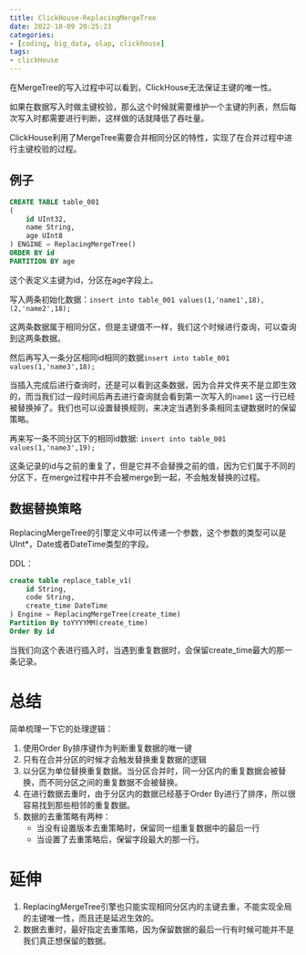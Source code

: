 ```yaml
---
title: ClickHouse-ReplacingMergeTree
date: 2022-10-09 20:25:23
categories:
- [coding, big_data, olap, clickhouse]
tags: 
- clickHouse
---
```


在MergeTree的写入过程中可以看到，ClickHouse无法保证主键的唯一性。

如果在数据写入时做主键校验，那么这个时候就需要维护一个主键的列表，然后每次写入时都需要进行判断，这样做的话就降低了吞吐量。

ClickHouse利用了MergeTree需要合并相同分区的特性，实现了在合并过程中进行主键校验的过程。

## 例子

```sql
CREATE TABLE table_001
(
    id UInt32,
    name String,
  	age UInt8
) ENGINE = ReplacingMergeTree()
ORDER BY id
PARTITION BY age
```

这个表定义主键为id，分区在age字段上。

写入两条初始化数据：`insert into table_001 values(1,'name1',18),(2,'name2',18);`

这两条数据属于相同分区，但是主键值不一样，我们这个时候进行查询，可以查询到这两条数据。

然后再写入一条分区相同id相同的数据`insert into table_001 values(1,'name3',18);`

当插入完成后进行查询时，还是可以看到这条数据，因为合并文件夹不是立即生效的，而当我们过一段时间后再去进行查询就会看到第一次写入的`name1` 这一行已经被替换掉了。我们也可以设置替换规则，来决定当遇到多条相同主键数据时的保留策略。

再来写一条不同分区下的相同id数据: `insert into table_001 values(1,'name3',19);`

这条记录的id与之前的重复了，但是它并不会替换之前的值，因为它们属于不同的分区下，在merge过程中并不会被merge到一起，不会触发替换的过程。

## 数据替换策略

ReplacingMergeTree的引擎定义中可以传递一个参数，这个参数的类型可以是UInt*，Date或者DateTime类型的字段。

DDL：

```sql
create table replace_table_v1(
	id String,
	code String,
	create_time DateTime
) Engine = ReplacingMergeTree(create_time)
Partition By toYYYYMM(create_time)
Order By id
```

当我们向这个表进行插入时，当遇到重复数据时，会保留create_time最大的那一条记录。

# 总结

简单梳理一下它的处理逻辑：

1.  使用Order By排序键作为判断重复数据的唯一键
2.  只有在合并分区的时候才会触发替换重复数据的逻辑
3.  以分区为单位替换重复数据。当分区合并时，同一分区内的重复数据会被替换，而不同分区之间的重复数据不会被替换。
4.  在进行数据去重时，由于分区内的数据已经基于Order By进行了排序，所以很容易找到那些相邻的重复数据。
5.  数据的去重策略有两种：
    -   当没有设置版本去重策略时，保留同一组重复数据中的最后一行
    -   当设置了去重策略后，保留字段最大的那一行。

# 延伸

1.  ReplacingMergeTree引擎也只能实现相同分区内的主键去重，不能实现全局的主键唯一性，而且还是延迟生效的。
2.  数据去重时，最好指定去重策略，因为保留数据的最后一行有时候可能并不是我们真正想保留的数据。